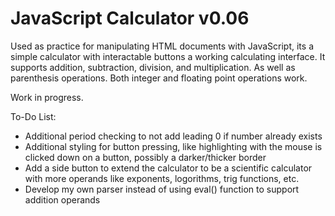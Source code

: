 # JavaScript Calculator v0.06

Used as practice for manipulating HTML documents with JavaScript, its a simple calculator with interactable buttons a working calculating interface.
It supports addition, subtraction, division, and multiplication. As well as parenthesis operations.
Both integer and floating point operations work.

Work in progress. 

To-Do List:

- Additional period checking to not add leading 0 if number already exists
- Additional styling for button pressing, like highlighting with the mouse is clicked down on a button, possibly a darker/thicker border
- Add a side button to extend the calculator to be a scientific calculator with more operands like exponents, logorithms, trig functions, etc.
- Develop my own parser instead of using eval() function to support addition operands
